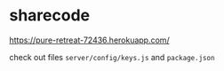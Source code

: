# sharecode
https://pure-retreat-72436.herokuapp.com/

check out files `server/config/keys.js` and `package.json`

